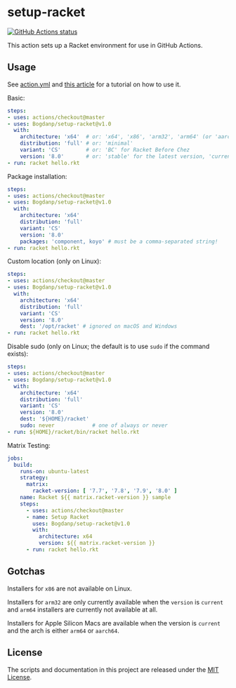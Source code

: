 # setup-racket

<p align="left">
  <a href="https://github.com/Bogdanp/setup-racket/actions?query=workflow%3A%22CI%22"><img alt="GitHub Actions status" src="https://github.com/Bogdanp/setup-racket/workflows/CI/badge.svg"></a>
</p>

This action sets up a Racket environment for use in GitHub Actions.

## Usage

See [action.yml](action.yml) and [this article][article] for a
tutorial on how to use it.

Basic:

```yaml
steps:
- uses: actions/checkout@master
- uses: Bogdanp/setup-racket@v1.0
  with:
    architecture: 'x64'  # or: 'x64', 'x86', 'arm32', 'arm64' (or 'aarch64')
    distribution: 'full' # or: 'minimal'
    variant: 'CS'        # or: 'BC' for Racket Before Chez
    version: '8.0'       # or: 'stable' for the latest version, 'current' for the latest snapshot
- run: racket hello.rkt
```

Package installation:

```yaml
steps:
- uses: actions/checkout@master
- uses: Bogdanp/setup-racket@v1.0
  with:
    architecture: 'x64'
    distribution: 'full'
    variant: 'CS'
    version: '8.0'
    packages: 'component, koyo' # must be a comma-separated string!
- run: racket hello.rkt
```

Custom location (only on Linux):

```yaml
steps:
- uses: actions/checkout@master
- uses: Bogdanp/setup-racket@v1.0
  with:
    architecture: 'x64'
    distribution: 'full'
    variant: 'CS'
    version: '8.0'
    dest: '/opt/racket' # ignored on macOS and Windows
- run: racket hello.rkt
```

Disable sudo (only on Linux; the default is to use `sudo`
if the command exists):

```yaml
steps:
- uses: actions/checkout@master
- uses: Bogdanp/setup-racket@v1.0
  with:
    architecture: 'x64'
    distribution: 'full'
    variant: 'CS'
    version: '8.0'
    dest: '${HOME}/racket'
    sudo: never            # one of always or never
- run: ${HOME}/racket/bin/racket hello.rkt
```

Matrix Testing:

```yaml
jobs:
  build:
    runs-on: ubuntu-latest
    strategy:
      matrix:
        racket-version: [ '7.7', '7.8', '7.9', '8.0' ]
    name: Racket ${{ matrix.racket-version }} sample
    steps:
      - uses: actions/checkout@master
      - name: Setup Racket
        uses: Bogdanp/setup-racket@v1.0
        with:
          architecture: x64
          version: ${{ matrix.racket-version }}
      - run: racket hello.rkt
```

## Gotchas

Installers for `x86` are not available on Linux.

Installers for `arm32` are only currently available when the `version`
is `current` and `arm64` installers are currently not available at
all.

Installers for Apple Silicon Macs are available when the version is
`current` and the arch is either `arm64` or `aarch64`.


## License

The scripts and documentation in this project are released under the [MIT License](LICENSE).

[article]: https://defn.io/2020/05/05/github-actions-for-racket-revised/
